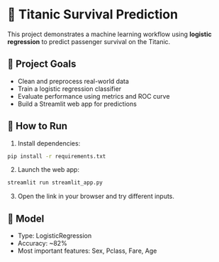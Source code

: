 # 🚢 Titanic Survival Prediction

This project demonstrates a machine learning workflow using **logistic regression** to predict passenger survival on the Titanic.

## 📌 Project Goals
- Clean and preprocess real-world data
- Train a logistic regression classifier
- Evaluate performance using metrics and ROC curve
- Build a Streamlit web app for predictions

## 🚀 How to Run

1. Install dependencies:

```bash
pip install -r requirements.txt
```

2. Launch the web app:

```bash
streamlit run streamlit_app.py
```

3. Open the link in your browser and try different inputs.

## 🧠 Model
- Type: LogisticRegression 
- Accuracy: ~82% 
- Most important features: Sex, Pclass, Fare, Age
